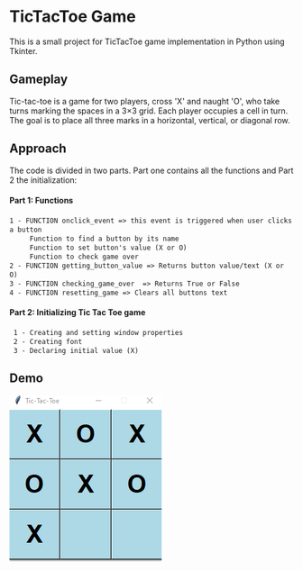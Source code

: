 # TicTacToe Game 

This is a small project for TicTacToe game implementation in Python using Tkinter. 

## Gameplay

Tic-tac-toe is a game for two players, cross 'X' and naught 'O', who take turns marking the spaces in a 3×3 grid. Each player occupies a cell in turn. The goal is to place all three marks in a horizontal, vertical, or diagonal row.  

## Approach 

The code is divided in two parts. Part one contains all the functions and Part 2 the initialization:

 
#### Part 1: Functions
    1 - FUNCTION onclick_event => this event is triggered when user clicks a button
         Function to find a button by its name
         Function to set button's value (X or O)
         Function to check game over
    2 - FUNCTION getting_button_value => Returns button value/text (X or O)
    3 - FUNCTION checking_game_over  => Returns True or False
    4 - FUNCTION resetting_game => Clears all buttons text

####  Part 2: Initializing Tic Tac Toe game  

     1 - Creating and setting window properties
     2 - Creating font
     3 - Declaring initial value (X)
 
## Demo 

![print](game_over.PNG)

